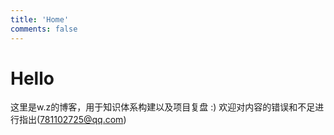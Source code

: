 ```yaml
---
title: 'Home'
comments: false
---
```


# Hello

这里是w.z的博客，用于知识体系构建以及项目复盘 :)
欢迎对内容的错误和不足进行指出(781102725@qq.com)


